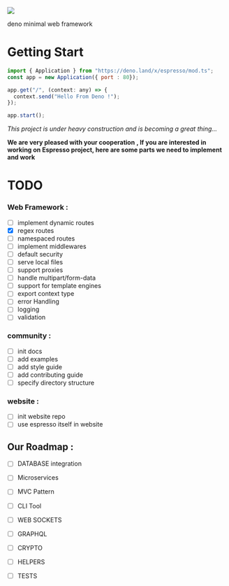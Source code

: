 ![](https://i.ibb.co/5LPRwBJ/espresso.png)

deno minimal web framework

# Getting Start
```javascript
import { Application } from "https://deno.land/x/espresso/mod.ts";
const app = new Application({ port : 80});

app.get("/", (context: any) => {
  context.send("Hello From Deno !");
});

app.start();
```


*This project is under heavy construction and is becoming a great thing...*

**We are very pleased with your cooperation**
**, If you are interested in working on Espresso project, here are some parts we need to implement and work**



# TODO

### Web Framework :
- [ ] implement dynamic routes
- [x] regex routes
- [ ] namespaced routes
- [ ] implement middlewares
- [ ] default security
- [ ] serve local files
- [ ] support proxies
- [ ] handle multipart/form-data
- [ ] support for template engines
- [ ] export context type
- [ ] error Handling
- [ ] logging
- [ ] validation

### community :
- [ ] init docs
- [ ] add examples
- [ ] add style guide
- [ ] add contributing guide
- [ ] specify directory structure

### website : 
- [ ] init website repo
- [ ] use espresso itself in website

## Our Roadmap :
- [ ] DATABASE integration
- [ ] Microservices
- [ ] MVC Pattern
- [ ] CLI Tool
- [ ] WEB SOCKETS
- [ ] GRAPHQL
- [ ] CRYPTO
- [ ] HELPERS
- [ ] TESTS

